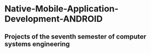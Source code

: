 <h1>Native-Mobile-Application-Development-ANDROID</h1>
    
<h2> Projects of the seventh semester of computer systems engineering</h2>
